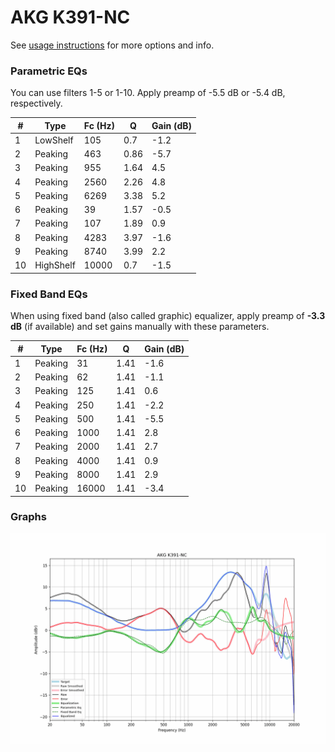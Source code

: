 # AKG K391-NC
See [usage instructions](https://github.com/jaakkopasanen/AutoEq#usage) for more options and info.

### Parametric EQs
You can use filters 1-5 or 1-10. Apply preamp of -5.5 dB or -5.4 dB, respectively.

|   # | Type      |   Fc (Hz) |    Q |   Gain (dB) |
|-----|-----------|-----------|------|-------------|
|   1 | LowShelf  |       105 | 0.7  |        -1.2 |
|   2 | Peaking   |       463 | 0.86 |        -5.7 |
|   3 | Peaking   |       955 | 1.64 |         4.5 |
|   4 | Peaking   |      2560 | 2.26 |         4.8 |
|   5 | Peaking   |      6269 | 3.38 |         5.2 |
|   6 | Peaking   |        39 | 1.57 |        -0.5 |
|   7 | Peaking   |       107 | 1.89 |         0.9 |
|   8 | Peaking   |      4283 | 3.97 |        -1.6 |
|   9 | Peaking   |      8740 | 3.99 |         2.2 |
|  10 | HighShelf |     10000 | 0.7  |        -1.5 |

### Fixed Band EQs
When using fixed band (also called graphic) equalizer, apply preamp of **-3.3 dB** (if available) and set gains manually with these parameters.

|   # | Type    |   Fc (Hz) |    Q |   Gain (dB) |
|-----|---------|-----------|------|-------------|
|   1 | Peaking |        31 | 1.41 |        -1.6 |
|   2 | Peaking |        62 | 1.41 |        -1.1 |
|   3 | Peaking |       125 | 1.41 |         0.6 |
|   4 | Peaking |       250 | 1.41 |        -2.2 |
|   5 | Peaking |       500 | 1.41 |        -5.5 |
|   6 | Peaking |      1000 | 1.41 |         2.8 |
|   7 | Peaking |      2000 | 1.41 |         2.7 |
|   8 | Peaking |      4000 | 1.41 |         0.9 |
|   9 | Peaking |      8000 | 1.41 |         2.9 |
|  10 | Peaking |     16000 | 1.41 |        -3.4 |

### Graphs
![](./AKG%20K391-NC.png)

